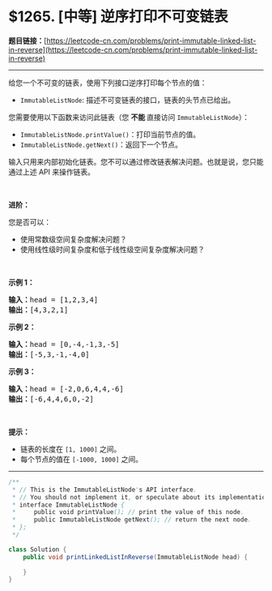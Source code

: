 # $1265. [中等] 逆序打印不可变链表

**题目链接：**[https://leetcode-cn.com/problems/print-immutable-linked-list-in-reverse](https://leetcode-cn.com/problems/print-immutable-linked-list-in-reverse)

---

<div class="content__1Y2H">
 <div class="notranslate">
  <p>给您一个不可变的链表，使用下列接口逆序打印每个节点的值：</p> 
  <ul> 
   <li><code>ImmutableListNode</code>: 描述不可变链表的接口，链表的头节点已给出。</li> 
  </ul> 
  <p>您需要使用以下函数来访问此链表（您&nbsp;<strong>不能&nbsp;</strong>直接访问&nbsp;<code>ImmutableListNode</code>）：</p> 
  <ul> 
   <li><code>ImmutableListNode.printValue()</code>：打印当前节点的值。</li> 
   <li><code>ImmutableListNode.getNext()</code>：返回下一个节点。</li> 
  </ul> 
  <p>输入只用来内部初始化链表。您不可以通过修改链表解决问题。也就是说，您只能通过上述 API 来操作链表。</p> 
  <p>&nbsp;</p> 
  <p><strong>进阶：</strong></p> 
  <p>您是否可以：</p> 
  <ul> 
   <li>使用常数级空间复杂度解决问题？</li> 
   <li>使用线性级时间复杂度和低于线性级空间复杂度解决问题？</li> 
  </ul> 
  <p>&nbsp;</p> 
  <p><strong>示例 1：</strong></p> 
  <pre class="language-text"><strong>输入：</strong>head = [1,2,3,4]
<strong>输出：</strong>[4,3,2,1]
</pre> 
  <p><strong>示例 2：</strong></p> 
  <pre class="language-text"><strong>输入：</strong>head = [0,-4,-1,3,-5]
<strong>输出：</strong>[-5,3,-1,-4,0]
</pre> 
  <p><strong>示例 3：</strong></p> 
  <pre class="language-text"><strong>输入：</strong>head = [-2,0,6,4,4,-6]
<strong>输出：</strong>[-6,4,4,6,0,-2]
</pre> 
  <ul> 
  </ul> 
  <p>&nbsp;</p> 
  <p><strong>提示：</strong></p> 
  <ul> 
   <li>链表的长度在&nbsp;<code>[1, 1000]</code>&nbsp;之间。</li> 
   <li>每个节点的值在&nbsp;<code>[-1000, 1000]</code>&nbsp;之间。</li> 
  </ul> 
 </div>
</div>

---

```java
/**
 * // This is the ImmutableListNode's API interface.
 * // You should not implement it, or speculate about its implementation.
 * interface ImmutableListNode {
 *     public void printValue(); // print the value of this node.
 *     public ImmutableListNode getNext(); // return the next node.
 * };
 */

class Solution {
    public void printLinkedListInReverse(ImmutableListNode head) {
        
    }
}
```